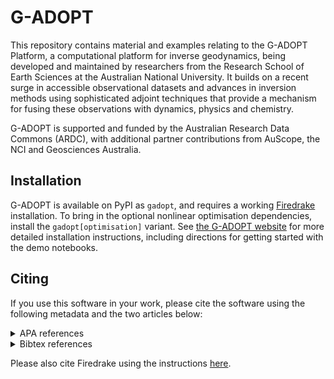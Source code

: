 G-ADOPT
=======

This repository contains material and examples relating to the G-ADOPT
Platform, a computational platform for inverse geodynamics, being
developed and maintained by researchers from the Research School of
Earth Sciences at the Australian National University. It builds on a
recent surge in accessible observational datasets and advances in
inversion methods using sophisticated adjoint techniques that provide
a mechanism for fusing these observations with dynamics, physics and
chemistry.

G-ADOPT is supported and funded by the Australian Research Data
Commons (ARDC), with additional partner contributions from AuScope,
the NCI and Geosciences Australia.

Installation
------------

G-ADOPT is available on PyPI as `gadopt`, and requires a working
[Firedrake](https://www.firedrakeproject.org/) installation. To bring
in the optional nonlinear optimisation dependencies, install the
`gadopt[optimisation]` variant. See [the G-ADOPT
website](https://gadopt.org/install/) for more detailed installation
instructions, including directions for getting started with the demo
notebooks.

Citing
------

If you use this software in your work, please cite the software using the following metadata and the two articles below:
<details>
<summary> APA references</summary>
   
    Gibson, A., Davies, R., Kramer, S., Ghelichkhan, S., Turner, R., Duvernay, T., & Scott, W. (2024). G-ADOPT (Version v2.3.0) [Computer software]. https://doi.org/10.5281/zenodo.5644391
    
    Davies, D. R., Kramer, S. C., Ghelichkhan, S., & Gibson, A. (2022). Towards automatic finite-element methods for geodynamics via Firedrake. Geoscientific Model Development, 15(13), 5127–5166. doi:10.5194/gmd-15-5127-2022
    
    Ghelichkhan, S., Gibson, A., Davies, D. R., Kramer, S. C., & Ham, D. A. (2024). Automatic adjoint-based inversion schemes for geodynamics: reconstructing the evolution of Earth's mantle in space and time. Geoscientific Model Development, 17(13), 5057-5086.
</details>

<details>
<summary> Bibtex references</summary>
    
    @software{Gibson_G-ADOPT_2024,
    author = {Gibson, Angus and Davies, Rhodri and Kramer, Stephan and Ghelichkhan, Sia and Turner, Ruby and Duvernay, Thomas and Scott, Will},
    doi = {10.5281/zenodo.5644391},
    month = jun,
    title = {{G-ADOPT}},
    url = {https://github.com/g-adopt/g-adopt},
    version = {v2.3.0},
    year = {2024}
    }
    
    @Article{Davies_Towards_2022,
    AUTHOR = {Davies, D. R. and Kramer, S. C. and Ghelichkhan, S. and Gibson, A.},
    TITLE = {Towards automatic finite-element methods for geodynamics via Firedrake},
    JOURNAL = {Geoscientific Model Development},
    VOLUME = {15},
    YEAR = {2022},
    NUMBER = {13},
    PAGES = {5127--5166},
    URL = {https://gmd.copernicus.org/articles/15/5127/2022/},
    DOI = {10.5194/gmd-15-5127-2022}
    }
    
    @Article{Ghelichkhan_Automatic_2024,
    AUTHOR = {Ghelichkhan, S. and Gibson, A. and Davies, D. R. and Kramer, S. C. and Ham, D. A.},
    TITLE = {Automatic adjoint-based inversion schemes for geodynamics: reconstructing the evolution of Earth's mantle in space and time},
    JOURNAL = {Geoscientific Model Development},
    VOLUME = {17},
    YEAR = {2024},
    NUMBER = {13},
    PAGES = {5057--5086},
    URL = {https://gmd.copernicus.org/articles/17/5057/2024/},
    DOI = {10.5194/gmd-17-5057-2024}
    }
   
</details>


Please also cite Firedrake using the instructions [here](https://www.firedrakeproject.org/citing.html).
